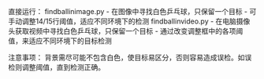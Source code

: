 直接运行：
findballinimage.py - 在图像中寻找白色乒乓球，只保留一个目标
                   - 可手动调整14/15行阈值，适应不同环境下的检测
findballinvideo.py - 在电脑摄像头获取视频中寻找白色乒乓球，只保留一个目标
                   - 通过改变调整框中的各项阈值，来适应不同环境下的目标检测
                  
注意事项：
背景需尽可能不包含白色，使目标易区分，否则容易造成误检。如误检则调整阈值，直到检测正确。